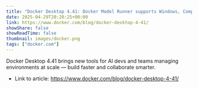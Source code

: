 ```yaml
---
title: "Docker Desktop 4.41: Docker Model Runner supports Windows, Compose, and Testcontainers integrations, Docker Desktop on the Microsoft Store"
date: 2025-04-29T20:20:25+00:00
link: https://www.docker.com/blog/docker-desktop-4-41/
showShare: false
showReadTime: false
thumbnail: images/docker.png
tags: ["docker.com"]
---
```

Docker Desktop 4.41 brings new tools for AI devs and teams managing environments at scale — build faster and collaborate smarter.

- Link to article: https://www.docker.com/blog/docker-desktop-4-41/